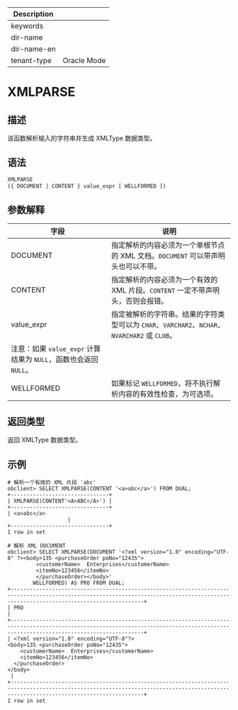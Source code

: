 | Description   |                 |
|---------------|-----------------|
| keywords      |                 |
| dir-name      |                 |
| dir-name-en   |                 |
| tenant-type   | Oracle Mode     |

# XMLPARSE

## 描述

该函数解析输入的字符串并生成 XMLType 数据类型。

## 语法

```sql
XMLPARSE
({ DOCUMENT | CONTENT } value_expr [ WELLFORMED ])
```

## 参数解释

| 字段 | 说明 |
| --- | --- |
| DOCUMENT | 指定解析的内容必须为一个单根节点的 XML 文档。`DOCUMENT` 可以带声明头也可以不带。 |
| CONTENT | 指定解析的内容必须为一个有效的 XML 片段。`CONTENT` 一定不带声明头，否则会报错。 |
| value_expr | 指定被解析的字符串。结果的字符类型可以为 `CHAR`、`VARCHAR2`、`NCHAR`、`NVARCHAR2` 或 `CLOB`。
注意：如果 `value_expr` 计算结果为 `NULL`，函数也会返回 `NULL`。 |
| WELLFORMED | 如果标记 `WELLFORMED`，将不执行解析内容的有效性检查，为可选项。 |

## 返回类型

返回 XMLType 数据类型。

## 示例

```shell
# 解析一个有效的 XML 片段 'abc'
obclient> SELECT XMLPARSE(CONTENT '<a>abc</a>') FROM DUAL;
+-------------------------------+
| XMLPARSE(CONTENT'<A>ABC</A>') |
+-------------------------------+
| <a>abc</a>
                   |
+-------------------------------+
1 row in set

# 解析 XML DOCUMENT
obclient> SELECT XMLPARSE(DOCUMENT '<?xml version="1.0" encoding="UTF-8" ?><body>135 <purchaseOrder poNo="12435">
         <customerName>  Enterprises</customerName>
         <itemNo>123456</itemNo>
         </purchaseOrder></body>'
        WELLFORMED) AS PRO FROM DUAL;
+--------------------------------------------------------------------------------------------------------------------------------------------------------------------------------------+
| PRO                                                                                                                                                                                   |
+--------------------------------------------------------------------------------------------------------------------------------------------------------------------------------------+
| <?xml version="1.0" encoding="UTF-8"?>
<body>135 <purchaseOrder poNo="12435">
    <customerName>  Enterprises</customerName>
    <itemNo>123456</itemNo>
  </purchaseOrder>
</body>
 |
+--------------------------------------------------------------------------------------------------------------------------------------------------------------------------------------+
1 row in set
```

